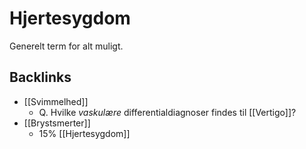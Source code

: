# Hjertesygdom
Generelt term for alt muligt.

## Backlinks
* [[Svimmelhed]]
	* Q. Hvilke *vaskulære* differentialdiagnoser findes til [[Vertigo]]?
* [[Brystsmerter]]
	* 15% [[Hjertesygdom]]

<!-- #anki/tag/med/Cardiology #anki/deck/Medicine -->

<!-- {BearID:83C792E0-7759-4B45-A6F8-C17D8D83FF47-62757-00006F9CB4B3796A} -->
